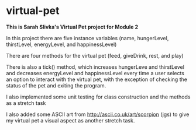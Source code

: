 # virtual-pet

**This is Sarah Slivka's Virtual Pet project for Module 2**

In this project there are five instance variables (name, hungerLevel, thirstLevel, energyLevel, and happinessLevel)

There are four methods for the virtual pet (feed, giveDrink, rest, and play)

There is also a tick() method, which increases hungerLeve and thirstLevel and decreases energyLevel and happinessLevel every time a user selects an option to interact with the virtual pet, with the exception of checking the status of the pet and exiting the program.

I also implemented some unit testing for class construction and the methods as a stretch task

I also added some ASCII art from http://ascii.co.uk/art/scorpion (jgs) to give my virtual pet a visual aspect as another stretch task.
